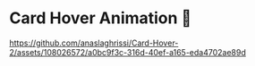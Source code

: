 # Card Hover Animation 🤩


https://github.com/anaslaghrissi/Card-Hover-2/assets/108026572/a0bc9f3c-316d-40ef-a165-eda4702ae89d

